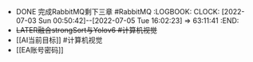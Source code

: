 - DONE 完成RabbitMQ剩下三章 #RabbitMQ
  :LOGBOOK:
  CLOCK: [2022-07-03 Sun 00:50:42]--[2022-07-05 Tue 16:02:23] =>  63:11:41
  :END:
- ~~LATER融合strongSort与Yolov6 #计算机视觉~~
- [[AI当前目标]] #计算机视觉
- [[EA账号密码]]